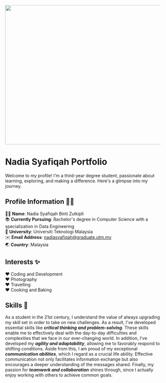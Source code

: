 <div align="center">
   <img src="https://github.com/drshahizan/HPDP/assets/87573002/6018ea29-2ad8-4235-89d3-b0a5ce545682" width="800" height="450">
</div>

# Nadia Syafiqah Portfolio 
Welcome to my profile! I'm a third-year degree student, passionate about learning, exploring, and making a difference. Here's a glimpse into my journey.


## Profile Information 👩‍💻
🙋‍♀ **Name**: Nadia Syafiqah Binti Zulkipli  
📚 **Currently Pursuing**: Bachelor's degree in Computer Science with a specialization in Data Engineering  
🏫 **University**: Universiti Teknologi Malaysia  
✉️ **Email Address**: nadiasyafiqah@graduate.utm.my  
🌏 **Country**: Malaysia

## Interests ✨
♥ Coding and Development  
♥ Photography  
♥ Travelling  
♥ Cooking and Baking

## Skills :dart:
As a student in the 21st century, I understand the value of always upgrading my skill set in order to take on new challenges. As a result, I've developed essential skills like **_critical thinking and problem-solving_**. These skills enable me to effectively deal with the day-to-day difficulties and complexities that we face in our ever-changing world. In addition, I've developed my **_agility and adaptability_**, allowing me to favorably respond to shifting conditions. Aside from this, I am proud of my exceptional **_communication abilities_**, which I regard as a crucial life ability. Effective communication not only facilitates information exchange but also encourages a deeper understanding of the messages shared. Finally, my passion for **_teamwork and collaboration_** shines through, since I actually enjoy working with others to achieve common goals.


